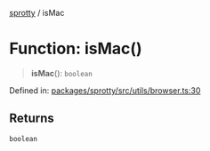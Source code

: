 
[sprotty](../globals) / isMac

# Function: isMac()

> **isMac**(): `boolean`

Defined in: [packages/sprotty/src/utils/browser.ts:30](https://github.com/eclipse-sprotty/sprotty/blob/f9b2433481cc27a1ac0c92d525a92039ae7f6c76/packages/sprotty/src/utils/browser.ts#L30)

## Returns

`boolean`
